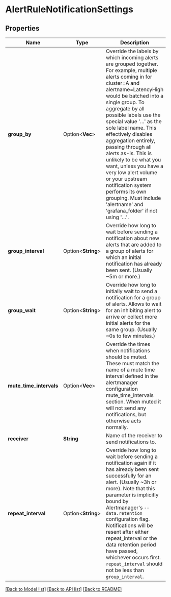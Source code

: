 # AlertRuleNotificationSettings

## Properties

Name | Type | Description | Notes
------------ | ------------- | ------------- | -------------
**group_by** | Option<**Vec<String>**> | Override the labels by which incoming alerts are grouped together. For example, multiple alerts coming in for cluster=A and alertname=LatencyHigh would be batched into a single group. To aggregate by all possible labels use the special value '...' as the sole label name. This effectively disables aggregation entirely, passing through all alerts as-is. This is unlikely to be what you want, unless you have a very low alert volume or your upstream notification system performs its own grouping. Must include 'alertname' and 'grafana_folder' if not using '...'. | [optional][default to ["alertname","grafana_folder"]]
**group_interval** | Option<**String**> | Override how long to wait before sending a notification about new alerts that are added to a group of alerts for which an initial notification has already been sent. (Usually ~5m or more.) | [optional]
**group_wait** | Option<**String**> | Override how long to initially wait to send a notification for a group of alerts. Allows to wait for an inhibiting alert to arrive or collect more initial alerts for the same group. (Usually ~0s to few minutes.) | [optional]
**mute_time_intervals** | Option<**Vec<String>**> | Override the times when notifications should be muted. These must match the name of a mute time interval defined in the alertmanager configuration mute_time_intervals section. When muted it will not send any notifications, but otherwise acts normally. | [optional]
**receiver** | **String** | Name of the receiver to send notifications to. | 
**repeat_interval** | Option<**String**> | Override how long to wait before sending a notification again if it has already been sent successfully for an alert. (Usually ~3h or more). Note that this parameter is implicitly bound by Alertmanager's `--data.retention` configuration flag. Notifications will be resent after either repeat_interval or the data retention period have passed, whichever occurs first. `repeat_interval` should not be less than `group_interval`. | [optional]

[[Back to Model list]](../README.md#documentation-for-models) [[Back to API list]](../README.md#documentation-for-api-endpoints) [[Back to README]](../README.md)


